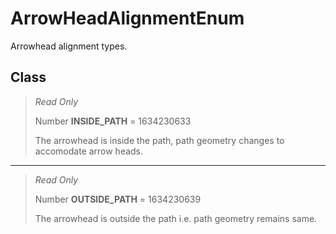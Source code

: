 # ArrowHeadAlignmentEnum
Arrowhead alignment types.

## Class
> *Read Only* 
> 
> Number **INSIDE_PATH** = 1634230633
> 
> The arrowhead is inside the path, path geometry changes to accomodate arrow heads.
*** 
> *Read Only* 
> 
> Number **OUTSIDE_PATH** = 1634230639
> 
> The arrowhead is outside the path i.e. path geometry remains same.


